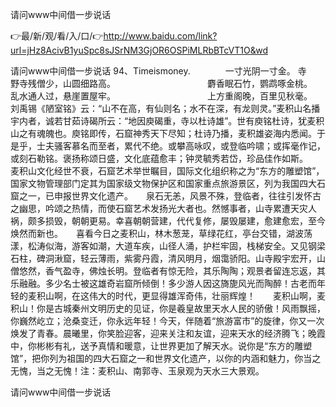 请问www中间借一步说话

👉最/新/观/看/入/口/👉http://www.baidu.com/link?url=jHz8AcivB1yuSpc8sJSrNM3GjOR6OSPiMLRbBTcVT1O&wd

请问www中间借一步说话	94、Timeismoney.　　　　一寸光阴一寸金。
寺　　　　　　　　　　　野寺残僧少，山圆细路高。　　　　　　　　　　　麝香眠石竹，鹦鹉啄金桃。　　　　　　　　　　　乱水通人过，悬崖置屋牢。　　　　　　　　　　　上方重阁晚，百里见秋毫。　　　刘禹锡《陋室铭》云：“山不在高，有仙则名；水不在深，有龙则灵。”麦积山名播宇内者，诚若甘茹诗碣所云：“地因庾碣重，寺以杜诗雄”。世有庾铭杜诗，犹麦积山之有魂魄也。庾铭即传，石窟神秀天下尽知；杜诗乃播，麦积雄姿海内悉闻。于是乎，士夫骚客慕名而至者，累代不绝。或攀高咏叹，或登临吟啸；或挥毫作记，或刻石勒铭。褒扬称颂日盛，文化底蕴愈丰；钟灵毓秀若岱，珍品佳作如斯。　　麦积山文化经世不衰，石窟艺术举世瞩目，国际文化组织称之为“东方的雕塑馆”，国家文物管理部门定其为国家级文物保护区和国家重点旅游景区，列为我国四大石窟之一，已申报世界文化遗产。　　泉石无恙，风景不殊，登临者，往往引发怀古之幽思，吟颂之热情，而使石窟艺术发扬光大者也。然憾事者，山寺累遭天灾人祸，颇多损毁，朝朝更易。幸喜朝朝营建，代代复修，屡毁屡建，愈建愈宏，至今焕然而新也。　　喜看今日之麦积山，林木葱茏，草绿花红，亭台交错，湖波荡漾，松涛似海，游客如潮，大道车疾，山径人涌，护栏牢固，栈梯安全。又见钢梁石柱，碑洞湫窟，轻云薄雨，紫雾丹霞，清风明月，烟霭骄阳。山寺殿宇宏开，山僧悠然，香气盈寺，佛烛长明。登临者有惊无险，其乐陶陶；观景者留连忘返，其乐融融。多少名士被这雄奇岩窟所倾倒！多少游人因这旖旎风光而陶醉！古老而年轻的麦积山啊，在这伟大的时代，更显得雄浑奇伟，壮丽辉煌！　　麦积山啊，麦积山！你是古城秦州文明历史的见证，你是羲皇故里天水人民的骄傲！风雨飘摇，你巍然屹立；沧桑变迁，你永远年轻！今天，伴随着“旅游富市”的旋律，你又一次焕发了青春。晨曦里，你笑脸迎客，迎来关注和友谊，迎来天水的经济腾飞；晚霞中，你彬彬有礼，送予真情和暖意，让世界更加了解天水。说你是“东方的雕塑馆”，把你列为祖国的四大石窟之一和世界文化遗产，以你的内涵和魅力，你当之无愧，当之无愧！注：麦积山、南郭寺、玉泉观为天水三大景观。


请问www中间借一步说话
